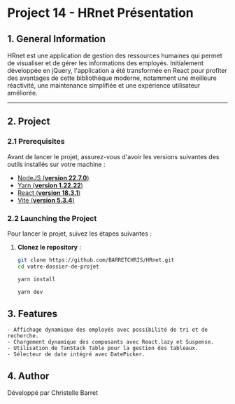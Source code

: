 # Project 14 - HRnet Présentation

## 1. General Information
HRnet est une application de gestion des ressources humaines qui permet de visualiser et de gérer les informations des employés. Initialement développée en jQuery, l'application a été transformée en React pour profiter des avantages de cette bibliothèque moderne, notamment une meilleure réactivité, une maintenance simplifiée et une expérience utilisateur améliorée.

---

## 2. Project

### 2.1 Prerequisites
Avant de lancer le projet, assurez-vous d'avoir les versions suivantes des outils installés sur votre machine :

- [NodeJS (**version 22.7.0**)](https://nodejs.org/fr/blog/release/v22.7.0)
- [Yarn (**version 1.22.22**)](https://classic.yarnpkg.com/lang/en/docs/getting-started/)
- [React (**version 18.3.1**)](https://legacy.reactjs.org/docs/getting-started.html)
- [Vite (**version 5.3.4**)](https://vitejs.dev/guide/)

### 2.2 Launching the Project
Pour lancer le projet, suivez les étapes suivantes :

1. **Clonez le repository** :

   ```bash
   git clone https://github.com/BARRETCHRIS/HRnet.git
   cd votre-dossier-de-projet

   yarn install

   yarn dev


## 3. Features
    - Affichage dynamique des employés avec possibilité de tri et de recherche.
    - Chargement dynamique des composants avec React.lazy et Suspense.
    - Utilisation de TanStack Table pour la gestion des tableaux.
    - Sélecteur de date intégré avec DatePicker.

## 4. Author
Développé par Christelle Barret
